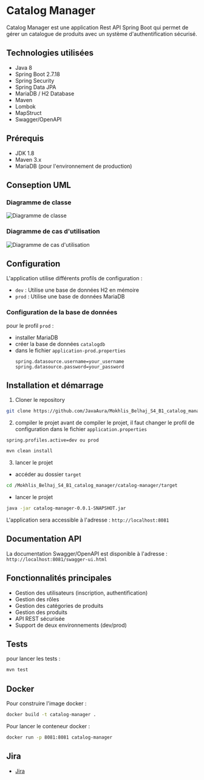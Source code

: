 # Catalog Manager

Catalog Manager est une application Rest API Spring Boot qui permet de gérer un catalogue de produits avec un système d'authentification sécurisé.

## Technologies utilisées

- Java 8
- Spring Boot 2.7.18
- Spring Security
- Spring Data JPA
- MariaDB / H2 Database
- Maven
- Lombok
- MapStruct
- Swagger/OpenAPI

## Prérequis

- JDK 1.8
- Maven 3.x
- MariaDB (pour l'environnement de production)

## Conseption UML

### Diagramme de classe
![Diagramme de classe](src/main/resources/UML.png)

### Diagramme de cas d'utilisation
![Diagramme de cas d'utilisation](src/main/resources/UseCaseDiagram.png)

## Configuration

L'application utilise différents profils de configuration :

- `dev` : Utilise une base de données H2 en mémoire
- `prod` : Utilise une base de données MariaDB

### Configuration de la base de données

pour le profil `prod` :

- installer MariaDB
- créer la base de données `catalogdb`
- dans le fichier `application-prod.properties`
  ```properties
  spring.datasource.username=your_username
  spring.datasource.password=your_password
  ```
  

## Installation et démarrage

1. Cloner le repository
```bash
git clone https://github.com/JavaAura/Mokhlis_Belhaj_S4_B1_catalog_manager
```	

2. compiler le projet
avant de compiler le projet, il faut changer le profil de configuration dans le fichier `application.properties`
```properties
spring.profiles.active=dev ou prod
```
```bash
mvn clean install
```
3. lancer le projet
- accéder au dossier `target`
```bash
cd /Mokhlis_Belhaj_S4_B1_catalog_manager/catalog-manager/target
```
- lancer le projet
```bash
java -jar catalog-manager-0.0.1-SNAPSHOT.jar 
```


L'application sera accessible à l'adresse : `http://localhost:8081`

## Documentation API

La documentation Swagger/OpenAPI est disponible à l'adresse :
`http://localhost:8081/swagger-ui.html`

## Fonctionnalités principales

- Gestion des utilisateurs (inscription, authentification)
- Gestion des rôles
- Gestion des catégories de produits
- Gestion des produits
- API REST sécurisée
- Support de deux environnements (dev/prod)

## Tests
pour lancer les tests :
```bash
mvn test
```
## Docker

Pour construire l'image docker :
```bash
docker build -t catalog-manager .
```

Pour lancer le conteneur docker :
```bash
docker run -p 8081:8081 catalog-manager
```


## Jira

- [Jira](https://belhajmokhlis.atlassian.net/jira/software/projects/CM/boards/237)





